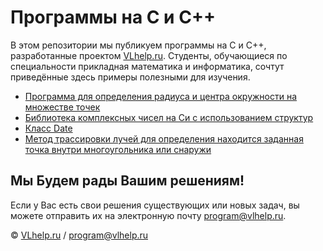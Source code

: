 # Программы на C и C++

В этом репозитории мы публикуем программы на C и C++, разработанные проектом [VLhelp.ru](http://vlhelp.ru). Студенты, обучающиеся по специальности прикладная математика и информатика, сочтут приведённые здесь примеры полезными для изучения.

* [Программа для определения радиуса и центра окружности на множестве точек](https://github.com/VLhelp-ru/cpp/tree/master/circle_radius_and_center)
* [Библиотека комплексных чисел на Си с использованием структур](https://github.com/VLhelp-ru/cpp/tree/master/complex_number_library_in_pure_c)
* [Класс Date](https://github.com/VLhelp-ru/cpp/tree/master/date_class)
* [Метод трассировки лучей для определения находится заданная точка внутри многоугольника или снаружи](https://github.com/VLhelp-ru/cpp/tree/master/point_in_polygon)

## Мы Будем рады Вашим решениям!

Если у Вас есть свои решения существующих или новых задач, вы можете отправить их на электронную почту [program@vlhelp.ru](mailto:program@vlhelp.ru).


© [VLhelp.ru](http://vlhelp.ru) / [program@vlhelp.ru](mailto:program@vlhelp.ru)

